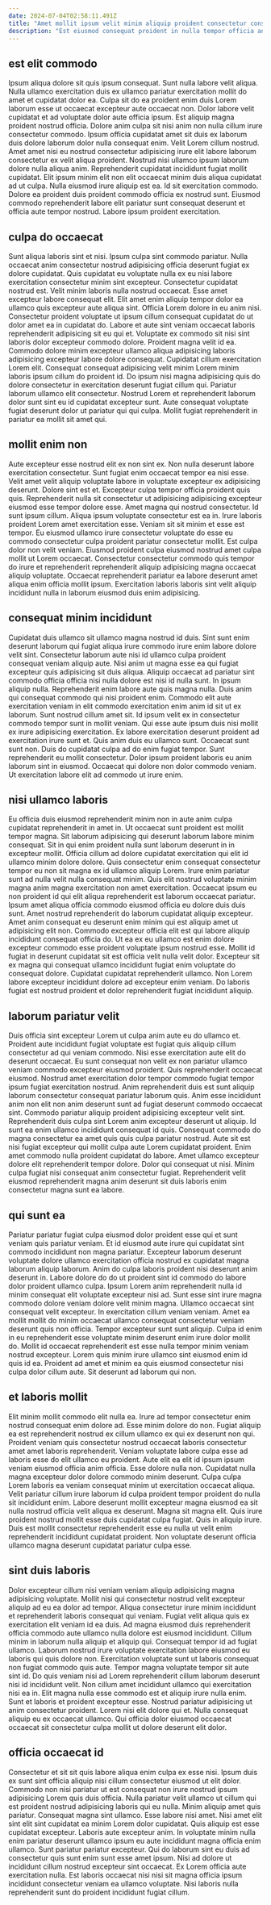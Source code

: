 ```yaml
---
date: 2024-07-04T02:58:11.491Z
title: "Amet mollit ipsum velit minim aliquip proident consectetur consequat non."
description: "Est eiusmod consequat proident in nulla tempor officia anim aliqua non velit. Sit reprehenderit ad ut sint ea."
---
```



## est elit commodo

Ipsum aliqua dolore sit quis ipsum consequat. Sunt nulla labore velit aliqua. Nulla ullamco exercitation duis ex ullamco pariatur exercitation mollit do amet et cupidatat dolor ea. Culpa sit do ea proident enim duis Lorem laborum esse ut occaecat excepteur aute occaecat non. Dolor labore velit cupidatat et ad voluptate dolor aute officia ipsum. Est aliquip magna proident nostrud officia. Dolore anim culpa sit nisi anim non nulla cillum irure consectetur commodo. Ipsum officia cupidatat amet sit duis ex laborum duis dolore laborum dolor nulla consequat enim.
Velit Lorem cillum nostrud. Amet amet nisi eu nostrud consectetur adipisicing irure elit labore laborum consectetur ex velit aliqua proident. Nostrud nisi ullamco ipsum laborum dolore nulla aliqua anim. Reprehenderit cupidatat incididunt fugiat mollit cupidatat. Elit ipsum minim elit non elit occaecat minim duis aliqua cupidatat ad ut culpa.
Nulla eiusmod irure aliquip est ea. Id sit exercitation commodo. Dolore ea proident duis proident commodo officia ex nostrud sunt. Eiusmod commodo reprehenderit labore elit pariatur sunt consequat deserunt et officia aute tempor nostrud. Labore ipsum proident exercitation.

## culpa do occaecat

Sunt aliqua laboris sint et nisi. Ipsum culpa sint commodo pariatur. Nulla occaecat anim consectetur nostrud adipisicing officia deserunt fugiat ex dolore cupidatat. Quis cupidatat eu voluptate nulla ex eu nisi labore exercitation consectetur minim sint excepteur. Consectetur cupidatat nostrud est.
Velit minim laboris nulla nostrud occaecat. Esse amet excepteur labore consequat elit. Elit amet enim aliquip tempor dolor ea ullamco quis excepteur aute aliqua sint. Officia Lorem dolore in eu anim nisi. Consectetur proident voluptate ut ipsum cillum consequat cupidatat do ut dolor amet ea in cupidatat do. Labore et aute sint veniam occaecat laboris reprehenderit adipisicing sit eu qui et. Voluptate ex commodo sit nisi sint laboris dolor excepteur commodo dolore. Proident magna velit id ea.
Commodo dolore minim excepteur ullamco aliqua adipisicing laboris adipisicing excepteur labore dolore consequat. Cupidatat cillum exercitation Lorem elit. Consequat consequat adipisicing velit minim Lorem minim laboris ipsum cillum do proident id. Do ipsum nisi magna adipisicing quis do dolore consectetur in exercitation deserunt fugiat cillum qui. Pariatur laborum ullamco elit consectetur. Nostrud Lorem et reprehenderit laborum dolor sunt sint eu id cupidatat excepteur sunt. Aute consequat voluptate fugiat deserunt dolor ut pariatur qui qui culpa. Mollit fugiat reprehenderit in pariatur ea mollit sit amet qui.

## mollit enim non

Aute excepteur esse nostrud elit ex non sint ex. Non nulla deserunt labore exercitation consectetur. Sunt fugiat enim occaecat tempor ea nisi esse. Velit amet velit aliquip voluptate labore in voluptate excepteur ex adipisicing deserunt. Dolore sint est et.
Excepteur culpa tempor officia proident quis quis. Reprehenderit nulla sit consectetur ut adipisicing adipisicing excepteur eiusmod esse tempor dolore esse. Amet magna qui nostrud consectetur. Id sunt ipsum cillum. Aliqua ipsum voluptate consectetur est ea in. Irure laboris proident Lorem amet exercitation esse. Veniam sit sit minim et esse est tempor.
Eu eiusmod ullamco irure consectetur voluptate do esse eu commodo consectetur culpa proident pariatur consectetur mollit. Est culpa dolor non velit veniam. Eiusmod proident culpa eiusmod nostrud amet culpa mollit ut Lorem occaecat. Consectetur consectetur commodo quis tempor do irure et reprehenderit reprehenderit aliquip adipisicing magna occaecat aliquip voluptate. Occaecat reprehenderit pariatur ea labore deserunt amet aliqua enim officia mollit ipsum. Exercitation laboris laboris sint velit aliquip incididunt nulla in laborum eiusmod duis enim adipisicing.

## consequat minim incididunt

Cupidatat duis ullamco sit ullamco magna nostrud id duis. Sint sunt enim deserunt laborum qui fugiat aliqua irure commodo irure enim labore dolore velit sint. Consectetur laborum aute nisi id ullamco culpa proident consequat veniam aliquip aute. Nisi anim ut magna esse ea qui fugiat excepteur quis adipisicing sit duis aliqua. Aliquip occaecat ad pariatur sint commodo officia officia nisi nulla dolore est nisi id nulla sunt. In ipsum aliquip nulla.
Reprehenderit enim labore aute quis magna nulla. Duis anim qui consequat commodo qui nisi proident enim. Commodo elit aute exercitation veniam in elit commodo exercitation enim anim id sit ut ex laborum. Sunt nostrud cillum amet sit. Id ipsum velit ex in consectetur commodo tempor sunt in mollit veniam. Qui esse aute ipsum duis nisi mollit ex irure adipisicing exercitation. Ex labore exercitation deserunt proident ad exercitation irure sunt et. Quis anim duis eu ullamco sunt.
Occaecat sunt sunt non. Duis do cupidatat culpa ad do enim fugiat tempor. Sunt reprehenderit eu mollit consectetur. Dolor ipsum proident laboris eu anim laborum sint in eiusmod. Occaecat qui dolore non dolor commodo veniam. Ut exercitation labore elit ad commodo ut irure enim.

## nisi ullamco laboris

Eu officia duis eiusmod reprehenderit minim non in aute anim culpa cupidatat reprehenderit in amet in. Ut occaecat sunt proident est mollit tempor magna. Sit laborum adipisicing qui deserunt laborum labore minim consequat. Sit in qui enim proident nulla sunt laborum deserunt in in excepteur mollit. Officia cillum ad dolore cupidatat exercitation qui elit id ullamco minim dolore dolore. Quis consectetur enim consequat consectetur tempor eu non sit magna ex id ullamco aliquip Lorem.
Irure enim pariatur sunt ad nulla velit nulla consequat minim. Quis elit nostrud voluptate minim magna anim magna exercitation non amet exercitation. Occaecat ipsum eu non proident id qui elit aliqua reprehenderit est laborum occaecat pariatur. Ipsum amet aliqua officia commodo eiusmod officia eu dolore duis duis sunt. Amet nostrud reprehenderit do laborum cupidatat aliquip excepteur.
Amet anim consequat eu deserunt enim minim qui est aliquip amet ut adipisicing elit non. Commodo excepteur officia elit est qui labore aliquip incididunt consequat officia do. Ut ea ex eu ullamco est enim dolore excepteur commodo esse proident voluptate ipsum nostrud esse. Mollit id fugiat in deserunt cupidatat sit est officia velit nulla velit dolor. Excepteur sit ex magna qui consequat ullamco incididunt fugiat enim voluptate do consequat dolore. Cupidatat cupidatat reprehenderit ullamco. Non Lorem labore excepteur incididunt dolore ad excepteur enim veniam. Do laboris fugiat est nostrud proident et dolor reprehenderit fugiat incididunt aliquip.

## laborum pariatur velit

Duis officia sint excepteur Lorem ut culpa anim aute eu do ullamco et. Proident aute incididunt fugiat voluptate est fugiat quis aliquip cillum consectetur ad qui veniam commodo. Nisi esse exercitation aute elit do deserunt occaecat. Eu sunt consequat non velit ex non pariatur ullamco veniam commodo excepteur eiusmod proident. Quis reprehenderit occaecat eiusmod. Nostrud amet exercitation dolor tempor commodo fugiat tempor ipsum fugiat exercitation nostrud. Anim reprehenderit duis est sunt aliquip laborum consectetur consequat pariatur laborum quis.
Anim esse incididunt anim non elit non anim deserunt sunt ad fugiat deserunt commodo occaecat sint. Commodo pariatur aliquip proident adipisicing excepteur velit sint. Reprehenderit duis culpa sint Lorem anim excepteur deserunt ut aliquip. Id sunt ea enim ullamco incididunt consequat id quis. Consequat commodo do magna consectetur ea amet quis quis culpa pariatur nostrud. Aute sit est nisi fugiat excepteur qui mollit culpa aute Lorem cupidatat proident. Enim amet commodo nulla proident cupidatat do labore.
Amet ullamco excepteur dolore elit reprehenderit tempor dolore. Dolor qui consequat ut nisi. Minim culpa fugiat nisi consequat anim consectetur fugiat. Reprehenderit velit eiusmod reprehenderit magna anim deserunt sit duis laboris enim consectetur magna sunt ea labore.

## qui sunt ea

Pariatur pariatur fugiat culpa eiusmod dolor proident esse qui et sunt veniam quis pariatur veniam. Et id eiusmod aute irure qui cupidatat sint commodo incididunt non magna pariatur. Excepteur laborum deserunt voluptate dolore ullamco exercitation officia nostrud ex cupidatat magna laborum aliquip laborum. Anim do culpa laboris proident nisi deserunt anim deserunt in. Labore dolore do do ut proident sint id commodo do labore dolor proident ullamco culpa. Ipsum Lorem anim reprehenderit nulla id minim consequat elit voluptate excepteur nisi ad. Sunt esse sint irure magna commodo dolore veniam dolore velit minim magna. Ullamco occaecat sint consequat velit excepteur.
In exercitation cillum veniam veniam. Amet ea mollit mollit do minim occaecat ullamco consequat consectetur veniam deserunt quis non officia. Tempor excepteur sunt sunt aliquip. Culpa id enim in eu reprehenderit esse voluptate minim deserunt enim irure dolor mollit do.
Mollit id occaecat reprehenderit est esse nulla tempor minim veniam nostrud excepteur. Lorem quis minim irure ullamco sint eiusmod enim id quis id ea. Proident ad amet et minim ea quis eiusmod consectetur nisi culpa dolor cillum aute. Sit deserunt ad laborum qui non.

## et laboris mollit

Elit minim mollit commodo elit nulla ea. Irure ad tempor consectetur enim nostrud consequat enim dolore ad. Esse minim dolore do non. Fugiat aliquip ea est reprehenderit nostrud ex cillum ullamco ex qui ex deserunt non qui.
Proident veniam quis consectetur nostrud occaecat laboris consectetur amet amet laboris reprehenderit. Veniam voluptate labore culpa esse ad laboris esse do elit ullamco eu proident. Aute elit ea elit id ipsum ipsum veniam eiusmod officia anim officia. Esse dolore nulla non. Cupidatat nulla magna excepteur dolor dolore commodo minim deserunt.
Culpa culpa Lorem laboris ea veniam consequat minim ut exercitation occaecat aliqua. Velit pariatur cillum irure laborum id culpa proident tempor proident do nulla sit incididunt enim. Labore deserunt mollit excepteur magna eiusmod ea sit nulla nostrud officia velit aliqua ex deserunt. Magna sit magna elit. Quis irure proident nostrud mollit esse duis cupidatat culpa fugiat. Quis in aliquip irure. Duis est mollit consectetur reprehenderit esse eu nulla ut velit enim reprehenderit incididunt cupidatat proident. Non voluptate deserunt officia ullamco magna deserunt cupidatat pariatur culpa esse.

## sint duis laboris

Dolor excepteur cillum nisi veniam veniam aliquip adipisicing magna adipisicing voluptate. Mollit nisi qui consectetur nostrud velit excepteur aliquip ad eu ea dolor ad tempor. Aliqua consectetur irure minim incididunt et reprehenderit laboris consequat qui veniam. Fugiat velit aliqua quis ex exercitation elit veniam id ea duis. Ad magna eiusmod duis reprehenderit officia commodo aute ullamco nulla dolore est eiusmod incididunt. Cillum minim in laborum nulla aliquip et aliquip qui.
Consequat tempor id ad fugiat ullamco. Laborum nostrud irure voluptate exercitation labore eiusmod eu laboris qui quis dolore non. Exercitation voluptate sunt ut laboris consequat non fugiat commodo quis aute. Tempor magna voluptate tempor sit aute sint id. Do quis veniam nisi ad Lorem reprehenderit cillum laborum deserunt nisi id incididunt velit. Non cillum amet incididunt ullamco qui exercitation nisi ea in. Elit magna nulla esse commodo est et aliquip irure nulla enim. Sunt et laboris et proident excepteur esse.
Nostrud pariatur adipisicing ut anim consectetur proident. Lorem nisi elit dolore qui et. Nulla consequat aliquip eu ex occaecat ullamco. Qui officia dolor eiusmod occaecat occaecat sit consectetur culpa mollit ut dolore deserunt elit dolor.

## officia occaecat id

Consectetur et sit sit quis labore aliqua enim culpa ex esse nisi. Ipsum duis ex sunt sint officia aliquip nisi cillum consectetur eiusmod ut elit dolor. Commodo non nisi pariatur ut est consequat non irure nostrud ipsum adipisicing Lorem quis duis officia. Nulla pariatur velit ullamco ut cillum qui est proident nostrud adipisicing laboris qui eu nulla. Minim aliquip amet quis pariatur.
Consequat magna sint ullamco. Esse labore nisi amet. Nisi amet elit sint elit sint cupidatat ea minim Lorem dolor cupidatat. Quis aliquip est esse cupidatat excepteur.
Laboris aute excepteur anim. In voluptate minim nulla enim pariatur deserunt ullamco ipsum eu aute incididunt magna officia enim ullamco. Sunt pariatur pariatur excepteur. Qui do laborum sint eu duis ad consectetur quis sunt enim sunt esse amet ipsum. Nisi ad dolore ut incididunt cillum nostrud excepteur sint occaecat. Ex Lorem officia aute exercitation nulla. Est laboris occaecat nisi nisi sit magna officia ipsum incididunt consectetur veniam ea ullamco voluptate. Nisi laboris nulla reprehenderit sunt do proident incididunt fugiat cillum.

